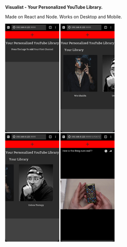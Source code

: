 <b>Visualist - Your Personalized YouTube Library.</b>

Made on React and Node. Works on Desktop and Mobile.

<img src="./src/Screenshot_20180806-193221.jpg?raw=true" height="350" alt="Screenshot"/>    <img src="./src/Screenshot_20180806-193246.jpg" height="350" alt="Screenshot"/>   <img src="./src/Screenshot_20180806-193252.jpg" height="350" alt="Screenshot"/> <img src="./src/Screenshot_20180806-193307.jpg" height="350" alt="Screenshot"/>
